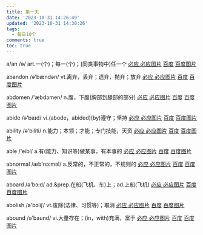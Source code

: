 ```yaml
---
title: 第一天
date: '2023-10-31 14:26:49'
updated: '2023-10-31 14:30:26'
tags:
  - 每日10个
comments: true
toc: true
---
```




a/an /ə/ art.一(个)；每一(个)；(同类事物中)任一个   [必应 ](https://cn.bing.com/search?q=a/an)   [必应图片](https://cn.bing.com/images/search?q=a/an)  [百度](https://www.baidu.com/s?wd=a/an) [百度图片](https://image.baidu.com/search/index?tn=baiduimage&word=a/an)

abandon /ə'bændən/ vt.离弃，丢弃；遗弃，抛弃；放弃   [必应 ](https://cn.bing.com/search?q=abandon)   [必应图片](https://cn.bing.com/images/search?q=abandon)  [百度](https://www.baidu.com/s?wd=abandon) [百度图片](https://image.baidu.com/search/index?tn=baiduimage&word=abandon)

abdomen /'æbdəmen/ n.腹，下腹(胸部到腿部的部分)   [必应 ](https://cn.bing.com/search?q=abdomen)   [必应图片](https://cn.bing.com/images/search?q=abdomen)  [百度](https://www.baidu.com/s?wd=abdomen) [百度图片](https://image.baidu.com/search/index?tn=baiduimage&word=abdomen)

abide /ə'baɪd/ vi.(abode，abided)(by)遵守；坚持   [必应 ](https://cn.bing.com/search?q=abide)   [必应图片](https://cn.bing.com/images/search?q=abide)  [百度](https://www.baidu.com/s?wd=abide) [百度图片](https://image.baidu.com/search/index?tn=baiduimage&word=abide)

ability /ə'biliti/ n.能力；本领；才能；专门技能，天资   [必应 ](https://cn.bing.com/search?q=ability)   [必应图片](https://cn.bing.com/images/search?q=ability)  [百度](https://www.baidu.com/s?wd=ability) [百度图片](https://image.baidu.com/search/index?tn=baiduimage&word=ability)

able /'eibl/ a.有(能力、知识等)做某事，有本事的   [必应 ](https://cn.bing.com/search?q=able)   [必应图片](https://cn.bing.com/images/search?q=able)  [百度](https://www.baidu.com/s?wd=able) [百度图片](https://image.baidu.com/search/index?tn=baiduimage&word=able)

abnormal /æb'nɔ:məl/ a.反常的，不正常的，不规则的   [必应 ](https://cn.bing.com/search?q=abnormal)   [必应图片](https://cn.bing.com/images/search?q=abnormal)  [百度](https://www.baidu.com/s?wd=abnormal) [百度图片](https://image.baidu.com/search/index?tn=baiduimage&word=abnormal)

aboard /ə'bɔ:d/ ad.&prep.在船(飞机、车)上；ad.上船(飞机)   [必应 ](https://cn.bing.com/search?q=aboard)   [必应图片](https://cn.bing.com/images/search?q=aboard)  [百度](https://www.baidu.com/s?wd=aboard) [百度图片](https://image.baidu.com/search/index?tn=baiduimage&word=aboard)

abolish /ə'bɔliʃ/ vt.废除(法律、习惯等)；取消   [必应 ](https://cn.bing.com/search?q=abolish)   [必应图片](https://cn.bing.com/images/search?q=abolish)  [百度](https://www.baidu.com/s?wd=abolish) [百度图片](https://image.baidu.com/search/index?tn=baiduimage&word=abolish)

abound /ə'baund/ vi.大量存在；(in，with)充满，富于   [必应 ](https://cn.bing.com/search?q=abound)   [必应图片](https://cn.bing.com/images/search?q=abound)  [百度](https://www.baidu.com/s?wd=abound) [百度图片](https://image.baidu.com/search/index?tn=baiduimage&word=abound)

‍
